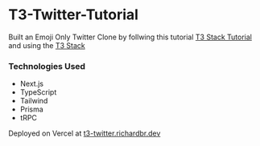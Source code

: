 # T3-Twitter-Tutorial

Built an Emoji Only Twitter Clone by follwing this tutorial
[T3 Stack Tutorial](https://www.youtube.com/watch?v=YkOSUVzOAA4) and using the [T3 Stack](https://create.t3.gg/)

### Technologies Used

- Next.js
- TypeScript
- Tailwind
- Prisma
- tRPC

Deployed on Vercel at [t3-twitter.richardbr.dev](https://t3-twitter.richardbr.dev)
